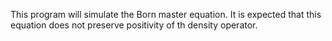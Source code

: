 This program will simulate the Born master equation. It is expected that this equation does not preserve positivity of th density operator.
